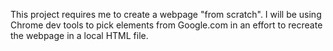 This project requires me to create a webpage "from scratch". I will be using Chrome dev tools to pick elements from Google.com in an effort to recreate the webpage in a local HTML file.